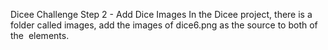 Dicee Challenge Step 2 - Add Dice Images
In the Dicee project, there is a folder called images, add the images of dice6.png as the source to both of the <img> elements.
